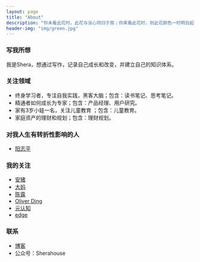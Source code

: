 ```yaml
---
layout: page
title: "About"
description: "你未看此花时，此花与汝心同归于寂；你来看此花时，则此花颜色一时明白起来 "
header-img: "img/green.jpg"
---
```




### 写我所想

我是Shera，想通过写作，记录自己成长和改变，并建立自己的知识体系。


### 关注领域

- 终身学习者，专注自我实践，黑客大脑；包含：读书笔记、思考笔记。
- 精通者如何成长为专家；包含：产品经理、用户研究。
- 家有3岁小娃一名，关注儿童教育 ；包含：儿童教育。
- 家庭资产的理财和规划；包含：理财规划。


### 对我人生有转折性影响的人

- [阳志平](http://www.yangzhiping.com/)


### 我的关注

- [安猪](http://caos.me)
- [大妈](http://zoomquiet.io/)
- [陈露](http://actionthinker.com/aboutme/)
- [Oliver Ding](http://swordi.org/)
- [元认知](http://www.mesule.com/)
- [edge](https://www.edge.org/)

### 联系

- [博客](http://www.sherahouse.com)
- 公众号：Sherahouse
